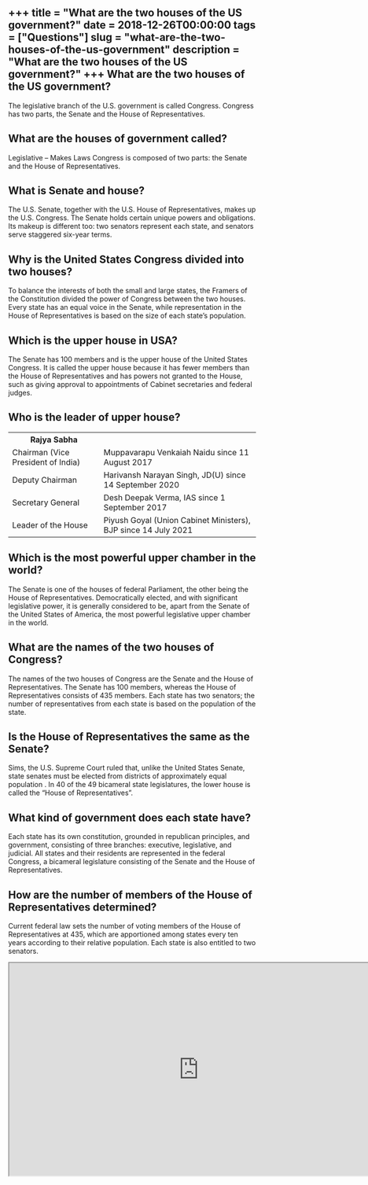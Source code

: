 +++
title = "What are the two houses of the US government?"
date = 2018-12-26T00:00:00
tags = ["Questions"]
slug = "what-are-the-two-houses-of-the-us-government"
description = "What are the two houses of the US government?"
+++
What are the two houses of the US government?
---------------------------------------------

The legislative branch of the U.S. government is called Congress. Congress has two parts, the Senate and the House of Representatives.

What are the houses of government called?
-----------------------------------------

Legislative – Makes Laws Congress is composed of two parts: the Senate and the House of Representatives.

What is Senate and house?
-------------------------

The U.S. Senate, together with the U.S. House of Representatives, makes up the U.S. Congress. The Senate holds certain unique powers and obligations. Its makeup is different too: two senators represent each state, and senators serve staggered six-year terms.

Why is the United States Congress divided into two houses?
----------------------------------------------------------

To balance the interests of both the small and large states, the Framers of the Constitution divided the power of Congress between the two houses. Every state has an equal voice in the Senate, while representation in the House of Representatives is based on the size of each state’s population.

Which is the upper house in USA?
--------------------------------

The Senate has 100 members and is the upper house of the United States Congress. It is called the upper house because it has fewer members than the House of Representatives and has powers not granted to the House, such as giving approval to appointments of Cabinet secretaries and federal judges.

Who is the leader of upper house?
---------------------------------

<table><tr><th>Rajya Sabha</th></tr><tr><td>Chairman (Vice President of India)</td><td>Muppavarapu Venkaiah Naidu since 11 August 2017</td></tr><tr><td>Deputy Chairman</td><td>Harivansh Narayan Singh, JD(U) since 14 September 2020</td></tr><tr><td>Secretary General</td><td>Desh Deepak Verma, IAS since 1 September 2017</td></tr><tr><td>Leader of the House</td><td>Piyush Goyal (Union Cabinet Ministers), BJP since 14 July 2021</td></tr></table>

Which is the most powerful upper chamber in the world?
------------------------------------------------------

The Senate is one of the houses of federal Parliament, the other being the House of Representatives. Democratically elected, and with significant legislative power, it is generally considered to be, apart from the Senate of the United States of America, the most powerful legislative upper chamber in the world.

What are the names of the two houses of Congress?
-------------------------------------------------

The names of the two houses of Congress are the Senate and the House of Representatives. The Senate has 100 members, whereas the House of Representatives consists of 435 members. Each state has two senators; the number of representatives from each state is based on the population of the state.

Is the House of Representatives the same as the Senate?
-------------------------------------------------------

Sims, the U.S. Supreme Court ruled that, unlike the United States Senate, state senates must be elected from districts of approximately equal population . In 40 of the 49 bicameral state legislatures, the lower house is called the “House of Representatives”.

What kind of government does each state have?
---------------------------------------------

Each state has its own constitution, grounded in republican principles, and government, consisting of three branches: executive, legislative, and judicial. All states and their residents are represented in the federal Congress, a bicameral legislature consisting of the Senate and the House of Representatives.

How are the number of members of the House of Representatives determined?
-------------------------------------------------------------------------

Current federal law sets the number of voting members of the House of Representatives at 435, which are apportioned among states every ten years according to their relative population. Each state is also entitled to two senators.

<iframe allow="accelerometer; autoplay; clipboard-write; encrypted-media; gyroscope; picture-in-picture" allowfullscreen="" class="__youtube_prefs__  epyt-is-override  no-lazyload" data-no-lazy="1" data-origheight="433" data-origwidth="770" data-skipgform_ajax_framebjll="" height="433" id="_ytid_88500" loading="lazy" src="https://www.youtube.com/embed/n9defOwVWS8?enablejsapi=1&autoplay=0&cc_load_policy=0&cc_lang_pref=&iv_load_policy=1&loop=0&modestbranding=0&rel=1&fs=1&playsinline=0&autohide=2&theme=dark&color=red&controls=1&" title="YouTube player" width="770"></iframe>